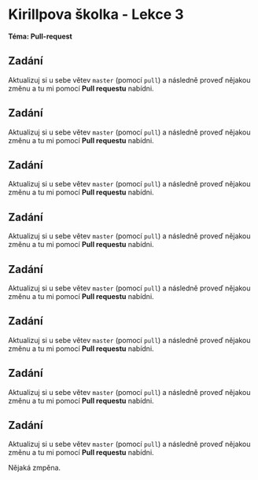# Kirillpova školka - Lekce 3
**Téma: Pull-request**

## Zadání
Aktualizuj si u sebe větev `master` (pomocí `pull`) a následně proveď nějakou změnu a tu mi pomocí **Pull requestu** nabídni.

## Zadání
Aktualizuj si u sebe větev `master` (pomocí `pull`) a následně proveď nějakou změnu a tu mi pomocí **Pull requestu** nabídni.

## Zadání
Aktualizuj si u sebe větev `master` (pomocí `pull`) a následně proveď nějakou změnu a tu mi pomocí **Pull requestu** nabídni.

## Zadání
Aktualizuj si u sebe větev `master` (pomocí `pull`) a následně proveď nějakou změnu a tu mi pomocí **Pull requestu** nabídni.

## Zadání
Aktualizuj si u sebe větev `master` (pomocí `pull`) a následně proveď nějakou změnu a tu mi pomocí **Pull requestu** nabídni.

## Zadání
Aktualizuj si u sebe větev `master` (pomocí `pull`) a následně proveď nějakou změnu a tu mi pomocí **Pull requestu** nabídni.

## Zadání
Aktualizuj si u sebe větev `master` (pomocí `pull`) a následně proveď nějakou změnu a tu mi pomocí **Pull requestu** nabídni.

## Zadání
Aktualizuj si u sebe větev `master` (pomocí `pull`) a následně proveď nějakou změnu a tu mi pomocí **Pull requestu** nabídni.

Nějaká zmpěna.
